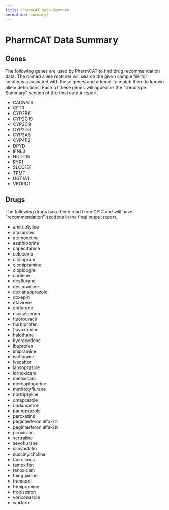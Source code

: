 ```yaml
---
title: PharmCAT Data Summary
permalink: summary/
---
```


# PharmCAT Data Summary

## Genes

The following genes are used by PharmCAT to find drug recommendation data. The named allele matcher will search the 
given sample file for locations associated with these genes and attempt to match them to known allele definitions. 
Each of these genes will appear in the "Genotype Summary" section of the final output report.

- CACNA1S
- CFTR
- CYP2B6
- CYP2C19
- CYP2C9
- CYP2D6
- CYP3A5
- CYP4F2
- DPYD
- IFNL3
- NUDT15
- RYR1
- SLCO1B1
- TPMT
- UGT1A1
- VKORC1


## Drugs

The following drugs have been read from CPIC and will have "recommendation" sections in the final output report.

- amitriptyline
- atazanavir
- atomoxetine
- azathioprine
- capecitabine
- celecoxib
- citalopram
- clomipramine
- clopidogrel
- codeine
- desflurane
- desipramine
- dexlansoprazole
- doxepin
- efavirenz
- enflurane
- escitalopram
- fluorouracil
- flurbiprofen
- fluvoxamine
- halothane
- hydrocodone
- ibuprofen
- imipramine
- isoflurane
- ivacaftor
- lansoprazole
- lornoxicam
- meloxicam
- mercaptopurine
- methoxyflurane
- nortriptyline
- omeprazole
- ondansetron
- pantoprazole
- paroxetine
- peginterferon alfa-2a
- peginterferon alfa-2b
- piroxicam
- sertraline
- sevoflurane
- simvastatin
- succinylcholine
- tacrolimus
- tamoxifen
- tenoxicam
- thioguanine
- tramadol
- trimipramine
- tropisetron
- voriconazole
- warfarin
